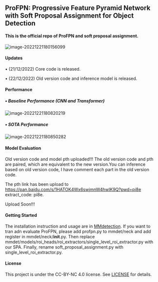 ## ProFPN: Progressive Feature Pyramid Network with Soft Proposal Assignment for Object Detection

#### This is the official repo of ProFPN and soft proposal assignment.

![image-20221221180156099](https://user-images.githubusercontent.com/37873318/208881184-0cad72b6-4d46-4ccb-935a-fe3b183f0f6b.png)


#### Updates

$\bullet$ (21/12/2022) Core code is released.

$\bullet$ (22/12/2022) Old version code and inference model is released.
#### Performance

##### $\bullet$ Baseline Performance (CNN and Transformer)

![image-20221221180820219](https://user-images.githubusercontent.com/37873318/208881234-e41f547e-b52a-4a8d-bb3c-49d40f86d97e.png)
##### $\bullet$ SOTA Performance



![image-20221221180850282](https://user-images.githubusercontent.com/37873318/208881275-f30c22a8-c9d4-4f63-a098-4b8f6ef6edb0.png)
#### Model Evaluation

Old version code and model pth uploaded!!! The old version code and pth are paired, which are equivalent to the new version.You can inference based on old version code, I have comment each part in the old version code.

The pth link has been upload to https://pan.baidu.com/s/1HATOK4Wx6swjmnW4hwIK9Q?pwd=pi8e extract_code: pi8e.

Upload Soon!!!

#### Getting Started

The installation instruction and usage are in [MMdetection](https://github.com/open-mmlab/mmdetection/blob/master/docs/en/get_started.md).
If you want to tran adn evaluate ProFPN, please add profpn.py to mmdet/neck and add register in mmdet/neck/__init__.py. Then replace mmdet/models/roi_heads/roi_extractors/single_level_roi_extractor.py with our SPA. Finally, rename soft_proposal_assignment.py with single_level_roi_extractor.py.

#### License

This project is under the CC-BY-NC 4.0 license. See [LICENSE](https://github.com/GingerCohle/ProFPN/blob/main/LICENSE.md) for details.
